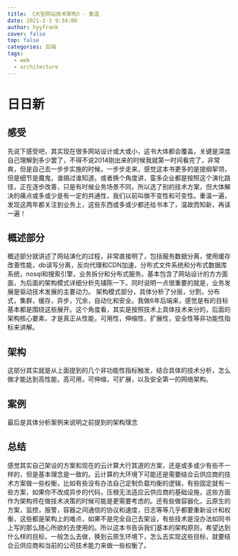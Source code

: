 ```yaml
---
title: 《大型网站技术架构》- 重温
date: 2021-2-3 9:34:00
author: hyyfrank
cover: false
top: false
categories: 后端
tags:
  - web
  - architecture
---
```

# 日日新
## 感受
  先说下感受吧，其实现在很多网站设计或大或小，这书大体都会覆盖，关键是深度自己理解到多少罢了，不得不说2014刚出来的时候我就第一时间看完了，非常爽，但是自己去一步步实施的时候，一步步走来，感觉这本书更多的是提纲挈领，但是细节是魔鬼，谁搞过谁知道。或者换个角度讲，蛮多企业都是按照这个演化路径，正在逐步改善，只是有时候业务场景不同，所以选了别的技术方案，但大体解决的痛点或多或少是有一定的共通性，我们以前叫做不变性和可变性。重温一遍，发现这两年都关注到业务上，这些东西或多或少都还给书本了，温故而知新，再读一遍！
## 概述部分
  概述部分就讲述了网站演化的过程，非常直接明了，包括服务数据分离，使用缓存改善性能，db读写分离，反向代理和CDN加速，分布式文件系统和分布式数据库系统，nosql和搜索引擎，业务拆分和分布式服务。基本包含了网站设计的方方面面，为后面的架构模式详细分析先铺陈一下。同时说明一点很重要的就是，业务发展是驱动技术发展的主要动力。
  架构模式部分，具体分析了分层，分割，分布式，集群，缓存，异步，冗余，自动化和安全。我做6年后端来，感觉是有的目标基本都是围绕这些展开。这个角度看，其实是按照技术上具体技术来分的，后面的架构核心要素，才是真正从性能，可用性，伸缩性，扩展性，安全性等非功能性指标来讲解。
## 架构
  这部分其实就是从上面提到的几个非功能性指标触发，结合具体的技术分析，怎么做才能达到高性能，高可用，可伸缩，可扩展，以及安全第一的网络架构。
## 案例
  最后是具体分析案例来说明之前提到的架构理念
## 总结
  感觉其实自己架设的方案和现在的云计算大行其道的方案，还是或多或少有些不一样的，但是基本理念是一致的。云计算的大环境下可能还是需要结合云供应商的技术方案做一些权衡，比如有些没有办法自己定制负载均衡的逻辑，有些固定就有一些方案，如果你不改成异步的代码，压根无法适应云供应商的基础设施，这些方面作为架构师在做技术决策的时候可能是更需要考虑的。还有些做容器化，云原生的方案，监控，报警，容器之间通信的协议和速度，日志等等几乎都要重新设计和权衡，这些都是架构上的难点，如果不是完全自己去架设，有些技术是没办法如同书上写的那么随心所欲的去使用的。所以这本书告诉我们基本的架构原则，希望达到什么样的目标，一般怎么去做，换到云原生环境下，怎么去实现这些目标，就要结合云供应商和当前的公司技术能力来做一些权衡了。    
